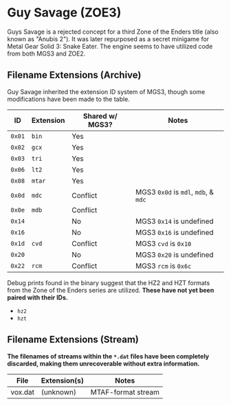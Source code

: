 
# Guy Savage (ZOE3)

Guys Savage is a rejected concept for a third Zone of the Enders title (also known as "Anubis 2"). It was later repurposed as a secret minigame for Metal Gear Solid 3: Snake Eater. The engine seems to have utilized code from both MGS3 and ZOE2.

## Filename Extensions (Archive)

Guy Savage inherited the extension ID system of MGS3, though some modifications have been made to the table.

ID       | Extension | Shared w/ MGS3? | Notes
-------- | --------- | --------------- | -----
``0x01`` | ``bin``   | Yes             |
``0x02`` | ``gcx``   | Yes             |
``0x03`` | ``tri``   | Yes             |
``0x06`` | ``lt2``   | Yes             |
``0x08`` | ``mtar``  | Yes             |
``0x0d`` | ``mdc``   | Conflict        | MGS3 ``0x0d`` is ``mdl``, ``mdb``, & ``mdc``
``0x0e`` | ``mdb``   | Conflict        |
``0x14`` |           | No              | MGS3 ``0x14`` is undefined
``0x16`` |           | No              | MGS3 ``0x16`` is undefined
``0x1d`` | ``cvd``   | Conflict        | MGS3 ``cvd`` is ``0x10``
``0x20`` |           | No              | MGS3 ``0x20`` is undefined
``0x22`` | ``rcm``   | Conflict        | MGS3 ``rcm`` is ``0x6c``

Debug prints found in the binary suggest that the HZ2 and HZT formats from the Zone of the Enders series are utilized. **These have not yet been paired with their IDs.**

- ``hz2``
- ``hzt``

## Filename Extensions (Stream)

**The filenames of streams within the ``*.dat`` files have been completely discarded, making them unrecoverable without extra information.**

File    | Extension(s) | Notes
------- | ------------ | -----
vox.dat | (unknown)    | MTAF-format stream
